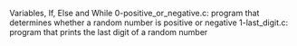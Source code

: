 Variables, If, Else and While
0-positive_or_negative.c: program that determines whether a random number is positive or negative
1-last_digit.c: program that prints the last digit of a random number
